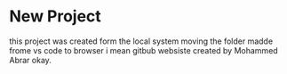 # New Project
this project was created form the local system
moving the folder madde frome vs code to browser i mean gitbub websiste
created by Mohammed Abrar okay.

<!-- lecture 35.16 we need to make changes in the file of this okay  -->

